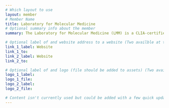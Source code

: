```yaml
---
# Which layout to use
layout: member
# Member Name
title: Laboratory for Molecular Medicine
# Optional summary info about the member
summary: The Laboratory for Molecular Medicine (LMM) is a CLIA-certified molecular diagnostic laboratory, operated by Partners HealthCare Personalized Medicine. The LMM is led by a group of Harvard Medical School-affiliated faculty, geneticists, clinicians, and researchers from Brigham and Women’s Hospital and Massachusetts General Hospital, Partners' founding members. Our mission is to bridge the gap between research and clinical medicine.

# Optional label of and website address to a website (Two availble at the moment)
link_1_label: Website
link_1_to:
link_2_label: Website
link_2_to:

# Optional label of and logo (file should be added to assets) (Two availble at the moment).
logo_1_label:
logo_1_file:
logo_2_label:
logo_2_file:

# Content isn't currently used but could be added with a few quick updates if needed to allow for pages
---
```

